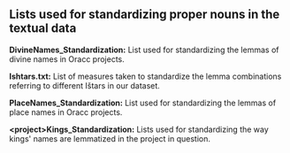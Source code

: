 ## Lists used for standardizing proper nouns in the textual data

<b>DivineNames_Standardization:</b> List used for standardizing the lemmas of divine names in Oracc projects.

<b>Ishtars.txt:</b> List of measures taken to standardize the lemma combinations referring to different Ištars in our dataset.

<b>PlaceNames_Standardization:</b> List used for standardizing the lemmas of place names in Oracc projects.
  
<b>\<project\>Kings_Standardization:</b> Lists used for standardizing the way kings' names are lemmatized in the project in question.
  
